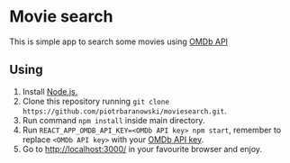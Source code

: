 # Movie search

This is simple app to search some movies using [OMDb API](http://www.omdbapi.com/)

## Using
1. Install [Node.js.](https://nodejs.org/en/)
1. Clone this repository running `git clone https://github.com/piotrbaranowski/moviesearch.git`.
1. Run command `npm install` inside main directory.
1. Run `REACT_APP_OMDB_API_KEY=<OMDb API key> npm start`,
   remember to replace `<OMDb API key>` with your [OMDb API key](http://www.omdbapi.com/apikey.aspx).
1. Go to [http://localhost:3000/](http://localhost:3000/) in your favourite browser and enjoy.
